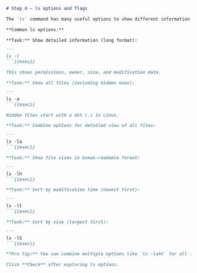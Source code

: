 ````markdown
# Step 4 — ls options and flags

The `ls` command has many useful options to show different information.

**Common ls options:**

**Task:** Show detailed information (long format):

```
ls -l
```{{exec}}

This shows permissions, owner, size, and modification date.

**Task:** Show all files (including hidden ones):

```
ls -a
```{{exec}}

Hidden files start with a dot (.) in Linux.

**Task:** Combine options for detailed view of all files:

```
ls -la
```{{exec}}

**Task:** Show file sizes in human-readable format:

```
ls -lh
```{{exec}}

**Task:** Sort by modification time (newest first):

```
ls -lt
```{{exec}}

**Task:** Sort by size (largest first):

```
ls -lS
```{{exec}}

**Pro tip:** You can combine multiple options like `ls -laht` for all files, long format, human-readable sizes, sorted by time!

Click **Check** after exploring ls options.
````


